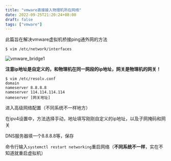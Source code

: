 ```yaml
---
title: "vmware直接接入物理机所在网络"
date: 2022-09-25T21:20:24+08:00
draft: false
tags: ["vmware"]
---
```


此篇旨在解决vmware虚拟机桥接ping通外网的方法
<!--more-->

```shell
$ vim /etc/network/interfaces
```

![vmware_bridge1](https://tvax2.sinaimg.cn/large/007Z9xVHgy1h6ixq8qemtj30xi0cxtht.jpg)

**注意ip地址是自定义的，和物理机在同一网段的ip地址，网关是物理机的网关！**

```shell
$ vim /etc/resolv.conf
domain
nameserver 8.8.8.8
nameserver 114.114.114.114
nameserver [网关地址]
```

进入高级网络配置（不同系统不一样地方）

在ipv4设置中，方法选择手动，地址填写刚刚自定义的ip地址，以及子网掩码和网关

DNS服务器填一个8.8.8.8等，保存

命令行输入`systemctl restart networking`重启网络（**不同系统不一样**，实在不知道就重启虚拟机）

